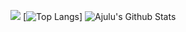 ![](https://github.com/mxtarzan/mxtarzan/blob/master/dino.gif)
[![Top Langs](https://github-readme-stats.vercel.app/api/top-langs?username=mxtarzan&layout=compact&langs_count=8&theme=radical)]
![Ajulu's Github Stats](https://github-readme-stats.vercel.app/api?username=mxtaran&show_icons=true&theme=radical)
